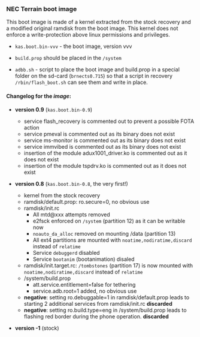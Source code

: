 ### NEC Terrain boot image

This boot image is made of a kernel extracted from the stock recovery and a modified original ramdisk from the boot image. This kernel does not
enforce a write-protection above linux permissions and privileges.

* `kas.boot.bin-vvv` - the boot image, version vvv
* `build.prop` should be placed in the `/system`

* `adbb.sh` - script to place the boot image and build.prop in a special folder on the sd-card (`brnects0.715`) so that a script in recovery `/rbin/flash_boot.sh` can see them and write in place.

#### Changelog for the *image*:

* **version 0.9** (`kas.boot.bin-0.9`)
  * service flash_recovery is commented out to prevent a possible FOTA action
  * service pmeval is commented out as its binary does not exist
  * service ms-monitor is commented out as its binary does not exist
  * service immvibed is commented out as its binary does not exist
  * insertion of the module adux1001_driver.ko is commented out as it does not exist
  * insertion of the module tspdrv.ko is commented out as it does not exist

* **version 0.8** (`kas.boot.bin-0.8`, the very first!)
  * kernel from the stock recovery  
  * ramdisk/default.prop: ro.secure=0, no obvious use
  * ramdisk/init.rc
    * All mtd@xxx attempts removed
    * e2fsck enforced on `/system` (partition 12) as it can be writable now
    * `noauto_da_alloc` removed on mounting /data (partition 13)
    * All ext4 partitions are mounted with `noatime,nodiratime,discard` instead of `relatime`
    * Service `debuggerd` disabled
    * Service `bootanim` (bootanimation) disaled
  * ramdisk/init.target.rc: `/tombstones` (partition 17) is now mounted with `noatime,nodiratime,discard` instead of `relatime`
  * /system/build.prop
    * att.service.entitlement=false for tethering
    * service.adb.root=1 added, no obvious use
  * **negative**: setting ro.debuggable=1 in ramdisk/default.prop leads to starting 2 additional services from ramdisk/init.rc **discarded**
  * **negative**: setting ro.build.type=eng in /system/build.prop leads to flashing red border during the phone operation. **discarded**

* **version -1** (stock)
